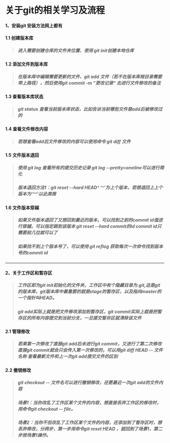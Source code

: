 
# 关于git的相关学习及流程
#### 1、安装git 安装方法网上都有

####  1.1 创建版本库
> ##### 进入需要创建仓库的文件夹位置、使用 git init创建本地仓库

####  1.2 添加文件到版本库
> #####  在版本库中编辑需要更新的文件、git add 文件（若不在版本库根目录需要带上路径），然后使用git commit -m "更改记录" 去进行文件修改的备注

####  1.3 查看版本库状态
> #####  git status 查看当前版本库状态，比如告诉当前哪些文件是add后被修改过的

####  1.4 查看文件修改内容
> #####  若想查看add后文件修改的内容可以使用命令 git diff 文件

####  1.5 文件版本退回
> ##### 使用 git log 查看所有的提交历史记录 git log --pretty=oneline可以进行简化
> ##### 版本退回方法1：git reset --hard HEAD^   '^'为上个版本，若想退回上上个版本为'^^'以此类推

####  1.6 文件版本穿越
> ##### 如果文件版本退回了又想回到最近的版本，可以找到之前的commit id值进行穿越，可以指定跳到该版本 git reset --hard commit的id   commit id只需要前几位就可以了
> #####  如果找不到上个版本号了，可以使用 git reflog 获取每次一次命令找到版本号的commit id

****
#### 2、关于工作区和暂存区
> ##### 工作区即为git init初始化的文件夹，工作区中有个隐藏目录为.git,这是git的版本库，git版本库中最重要的就是stage的暂存区，以及指向master的一个指针叫HEAD。
> ##### git add实际上就是把文件修改添加到暂存区，git commit实际上就是把暂存区的所有内容提交到当前分支，一旦提交暂存区就清除该文件

####  2.1 管理修改
> ##### 若果第一次修改了直接git add后未进行git commit，又进行了第二次修改直接git commit就会只会传入第一次修改的，可以用git diff HEAD -- 文件名称 查看最新文件和上一次git add提交文件的区别

####  2.2 撤销修改
> ##### git checkout -- 文件名可以进行撤销修改，还愿最近一次git add的文件内容
> ##### 场景1：当你改乱了工作区某个文件的内容，想直接丢弃工作区的修改时，用命令git checkout -- file。
> ##### 场景2：当你不但改乱了工作区某个文件的内容，还添加到了暂存区时，想丢弃修改，分两步，第一步用命令git reset HEAD <file>，就回到了场景1，第二步按场景1操作。
